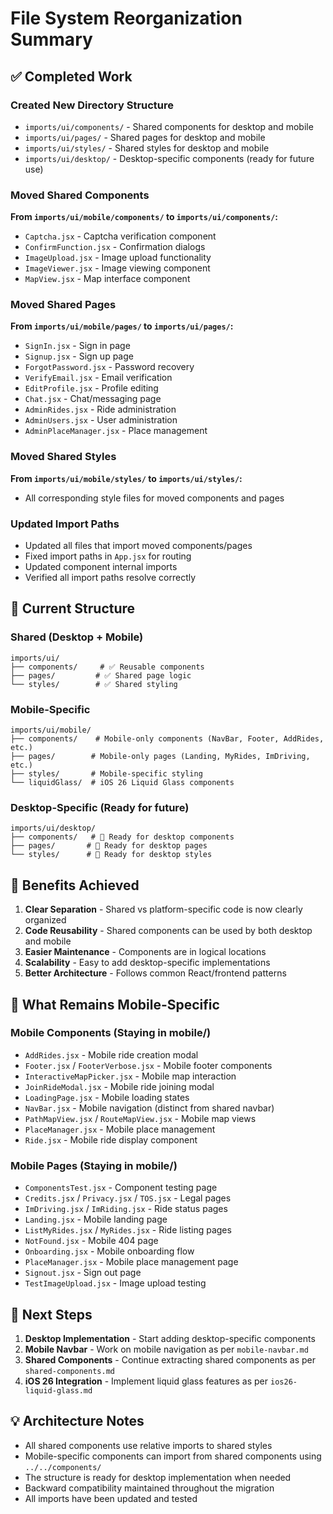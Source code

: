 # File System Reorganization Summary

## ✅ Completed Work

### Created New Directory Structure
- `imports/ui/components/` - Shared components for desktop and mobile
- `imports/ui/pages/` - Shared pages for desktop and mobile  
- `imports/ui/styles/` - Shared styles for desktop and mobile
- `imports/ui/desktop/` - Desktop-specific components (ready for future use)

### Moved Shared Components
**From `imports/ui/mobile/components/` to `imports/ui/components/`:**
- `Captcha.jsx` - Captcha verification component
- `ConfirmFunction.jsx` - Confirmation dialogs
- `ImageUpload.jsx` - Image upload functionality
- `ImageViewer.jsx` - Image viewing component
- `MapView.jsx` - Map interface component

### Moved Shared Pages
**From `imports/ui/mobile/pages/` to `imports/ui/pages/`:**
- `SignIn.jsx` - Sign in page
- `Signup.jsx` - Sign up page
- `ForgotPassword.jsx` - Password recovery
- `VerifyEmail.jsx` - Email verification
- `EditProfile.jsx` - Profile editing
- `Chat.jsx` - Chat/messaging page
- `AdminRides.jsx` - Ride administration
- `AdminUsers.jsx` - User administration
- `AdminPlaceManager.jsx` - Place management

### Moved Shared Styles
**From `imports/ui/mobile/styles/` to `imports/ui/styles/`:**
- All corresponding style files for moved components and pages

### Updated Import Paths
- Updated all files that import moved components/pages
- Fixed import paths in `App.jsx` for routing
- Updated component internal imports
- Verified all import paths resolve correctly

## 📁 Current Structure

### Shared (Desktop + Mobile)
```
imports/ui/
├── components/     # ✅ Reusable components
├── pages/         # ✅ Shared page logic
└── styles/        # ✅ Shared styling
```

### Mobile-Specific
```
imports/ui/mobile/
├── components/    # Mobile-only components (NavBar, Footer, AddRides, etc.)
├── pages/        # Mobile-only pages (Landing, MyRides, ImDriving, etc.)
├── styles/       # Mobile-specific styling
└── liquidGlass/  # iOS 26 Liquid Glass components
```

### Desktop-Specific (Ready for future)
```
imports/ui/desktop/
├── components/   # 🚧 Ready for desktop components
├── pages/       # 🚧 Ready for desktop pages  
└── styles/      # 🚧 Ready for desktop styles
```

## 🎯 Benefits Achieved

1. **Clear Separation** - Shared vs platform-specific code is now clearly organized
2. **Code Reusability** - Shared components can be used by both desktop and mobile
3. **Easier Maintenance** - Components are in logical locations
4. **Scalability** - Easy to add desktop-specific implementations
5. **Better Architecture** - Follows common React/frontend patterns

## 🔄 What Remains Mobile-Specific

### Mobile Components (Staying in mobile/)
- `AddRides.jsx` - Mobile ride creation modal
- `Footer.jsx` / `FooterVerbose.jsx` - Mobile footer components
- `InteractiveMapPicker.jsx` - Mobile map interaction
- `JoinRideModal.jsx` - Mobile ride joining modal
- `LoadingPage.jsx` - Mobile loading states
- `NavBar.jsx` - Mobile navigation (distinct from shared navbar)
- `PathMapView.jsx` / `RouteMapView.jsx` - Mobile map views
- `PlaceManager.jsx` - Mobile place management
- `Ride.jsx` - Mobile ride display component

### Mobile Pages (Staying in mobile/)
- `ComponentsTest.jsx` - Component testing page
- `Credits.jsx` / `Privacy.jsx` / `TOS.jsx` - Legal pages
- `ImDriving.jsx` / `ImRiding.jsx` - Ride status pages
- `Landing.jsx` - Mobile landing page
- `ListMyRides.jsx` / `MyRides.jsx` - Ride listing pages
- `NotFound.jsx` - Mobile 404 page
- `Onboarding.jsx` - Mobile onboarding flow
- `PlaceManager.jsx` - Mobile place management page
- `Signout.jsx` - Sign out page
- `TestImageUpload.jsx` - Image upload testing

## 🚀 Next Steps

1. **Desktop Implementation** - Start adding desktop-specific components
2. **Mobile Navbar** - Work on mobile navigation as per `mobile-navbar.md`
3. **Shared Components** - Continue extracting shared components as per `shared-components.md`
4. **iOS 26 Integration** - Implement liquid glass features as per `ios26-liquid-glass.md`

## 💡 Architecture Notes

- All shared components use relative imports to shared styles
- Mobile-specific components can import from shared components using `../../components/`
- The structure is ready for desktop implementation when needed
- Backward compatibility maintained throughout the migration
- All imports have been updated and tested
